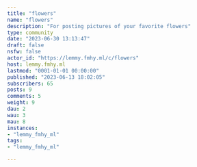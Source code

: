 ```yaml
---
title: "flowers" 
name: "flowers"
description: "For posting pictures of your favorite flowers"
type: community
date: "2023-06-30 13:13:47"
draft: false
nsfw: false
actor_id: "https://lemmy.fmhy.ml/c/flowers"
host: lemmy.fmhy.ml
lastmod: "0001-01-01 00:00:00"
published: "2023-06-13 18:02:05"
subscribers: 65
posts: 9
comments: 5
weight: 9
dau: 2
wau: 3
mau: 8
instances:
- "lemmy_fmhy_ml"
tags: 
- "lemmy_fmhy_ml"

---
```

